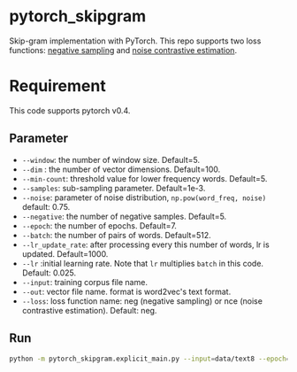 # pytorch_skipgram

Skip-gram implementation with PyTorch.
This repo supports two loss functions: [negative sampling](https://papers.nips.cc/paper/5021-distributed-representations-of-words-and-phrases-and-their-compositionality.pdf) and [noise contrastive estimation](https://papers.nips.cc/paper/5165-learning-word-embeddings-efficiently-with-noise-contrastive-estimation.pdf).

# Requirement

This code supports pytorch v0.4.

## Parameter

- `--window`: the number of window size. Default=5.
- `--dim` : the number of vector dimensions. Default=100.
- `--min-count`: threshold value for lower frequency words. Default=5.
- `--samples`: sub-sampling parameter. Default=1e-3.
- `--noise`: parameter of noise distribution, `np.pow(word_freq, noise)` default: 0.75.
- `--negative`: the number of negative samples. Default=5.
- `--epoch`: the number of epochs. Default=7.
- `--batch`: the number of pairs of words. Default=512.
- `--lr_update_rate`: after processing every this number of words, lr is updated. Default=1000.
- `--lr` :initial learning rate. Note that `lr` multiplies `batch` in this code. Default: 0.025.
- `--input`: training corpus file name.
- `--out`: vector file name. format is word2vec's text format.
- `--loss`: loss function name: neg (negative sampling) or nce (noise contrastive estimation). Default: neg.

## Run

```bash
python -m pytorch_skipgram.explicit_main.py --input=data/text8 --epoch=1 --out=text8.vec --min-count=5 --sample=1e-5 --batch=100 --negative=10
```
